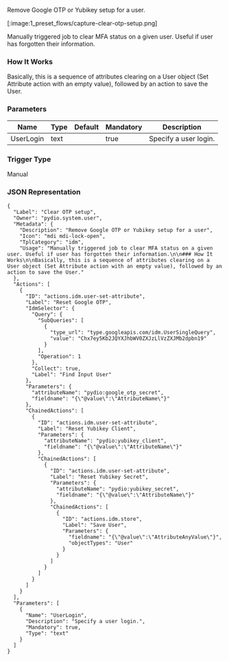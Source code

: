 
Remove Google OTP or Yubikey setup for a user.

[:image:1_preset_flows/capture-clear-otp-setup.png]

Manually triggered job to clear MFA status on a given user. Useful if user has forgotten their information.

### How It Works

Basically, this is a sequence of attributes clearing on a User object (Set Attribute action with an empty value), followed by an action to save the User.

### Parameters

|Name|Type|Default|Mandatory|Description|
|----|----|-------|---------|-----------|
|UserLogin|text||true|Specify a user login.|



### Trigger Type
Manual

### JSON Representation

```
{
  "Label": "Clear OTP setup",
  "Owner": "pydio.system.user",
  "Metadata": {
    "Description": "Remove Google OTP or Yubikey setup for a user",
    "Icon": "mdi mdi-lock-open",
    "TplCategory": "idm",
    "Usage": "Manually triggered job to clear MFA status on a given user. Useful if user has forgotten their information.\n\n### How It Works\n\nBasically, this is a sequence of attributes clearing on a User object (Set Attribute action with an empty value), followed by an action to save the User."
  },
  "Actions": [
    {
      "ID": "actions.idm.user-set-attribute",
      "Label": "Reset Google OTP",
      "IdmSelector": {
        "Query": {
          "SubQueries": [
            {
              "type_url": "type.googleapis.com/idm.UserSingleQuery",
              "value": "Chx7ey5Kb2JQYXJhbWV0ZXJzLlVzZXJMb2dpbn19"
            }
          ],
          "Operation": 1
        },
        "Collect": true,
        "Label": "Find Input User"
      },
      "Parameters": {
        "attributeName": "pydio:google_otp_secret",
        "fieldname": "{\"@value\":\"AttributeName\"}"
      },
      "ChainedActions": [
        {
          "ID": "actions.idm.user-set-attribute",
          "Label": "Reset Yubikey Client",
          "Parameters": {
            "attributeName": "pydio:yubikey_client",
            "fieldname": "{\"@value\":\"AttributeName\"}"
          },
          "ChainedActions": [
            {
              "ID": "actions.idm.user-set-attribute",
              "Label": "Reset Yubikey Secret",
              "Parameters": {
                "attributeName": "pydio:yubikey_secret",
                "fieldname": "{\"@value\":\"AttributeName\"}"
              },
              "ChainedActions": [
                {
                  "ID": "actions.idm.store",
                  "Label": "Save User",
                  "Parameters": {
                    "fieldname": "{\"@value\":\"AttributeAnyValue\"}",
                    "objectTypes": "User"
                  }
                }
              ]
            }
          ]
        }
      ]
    }
  ],
  "Parameters": [
    {
      "Name": "UserLogin",
      "Description": "Specify a user login.",
      "Mandatory": true,
      "Type": "text"
    }
  ]
}
```
